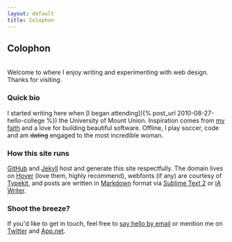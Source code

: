 ```yaml
---
layout: default
title: Colophon
---
```

## Colophon
<br>
Welcome to where I enjoy writing and experimenting with web design. Thanks for visiting.

### Quick bio
I started writing here when [I began attending]({% post_url 2010-08-27-hello-college %}) the University of Mount Union. Inspiration comes from [my faith](http://bible.us/116/psa.1.3.nlt) and a love for building beautiful software. Offline, I play soccer, code and am <s>dating</s> engaged to the most incredible woman.

### How this site runs
[GitHub](http://github.com/kyledreger) and [Jekyll](https://github.com/mojombo/jekyll) host and generate this site respectfully. The domain lives on [Hover](http://hover.com) (love them, highly recommend), webfonts (if any) are courtesy of [Typekit](http://typekit.com), and posts are written in [Markdown](http://daringfireball.net/projects/markdown) format via [Sublime Text 2](http://sublimetext.com) or [iA Writer](http:iawriter.com).

### Shoot the breeze?
If you'd like to get in touch, feel free to [say hello by email](mailto:hi@kyledreger.com?subject=hello!) or mention me on [Twitter](http://twitter.com/kyledreger) and [App.net](http://alpha.app.net/kyledreger).
